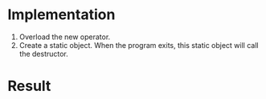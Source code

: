 # Implementation

1. Overload the new operator.
2. Create a static object. When the program exits, this static object will call the destructor. 
# Result